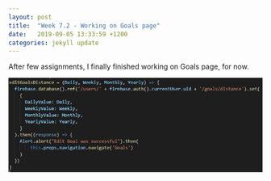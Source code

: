 ```yaml
---
layout: post
title:  "Week 7.2 - Working on Goals page"
date:   2019-09-05 13:33:59 +1200
categories: jekyll update
---
```


After few assignments, I finally finished working on Goals page, for now.

![editGoalsDistance function](/assets/img/Week_7_2_1.JPG)
